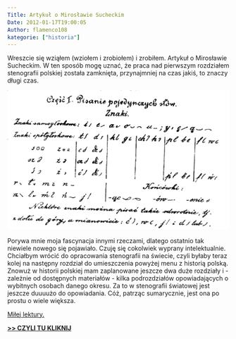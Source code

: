```yaml
---
Title: Artykuł o Mirosławie Sucheckim
Date: 2012-01-17T19:00:05
Author: flamenco108
kategorie: ["historia"]
---
```



Wreszcie się wziąłem (wziołem i zrobiołem) i zrobiłem. Artykuł o
Mirosławie Sucheckim. W ten sposób mogę uznać, że praca nad pierwszym
rozdziałem stenografii polskiej została zamknięta, przynajmniej na czas
jakiś, to znaczy długi czas.



![Obrazek](suchecki_alfabet.png)


Porywa mnie moja fascynacja innymi rzeczami, dlatego ostatnio tak
niewiele nowego się pojawiało. Czuję się cokolwiek wyprany
intelektualnie. Chciałbym wrócić do opracowania stenografii na świecie,
czyli byłaby teraz kolej na następny rozdział do umieszczenia powyżej
menu z historią polską. Znowuż w historii polskiej mam zaplanowane
jeszcze dwa duże rozdziały i - zależnie od dostępnych materiałów - kilka
podrozdziałów opowiadających o wybitnych osobach danego okresu. Za to w
stenografii światowej jest jeszcze duuuużo do opowiadania. Cóż, patrząc
sumarycznie, jest ona po prostu o wiele większa.

[Miłej lektury.](../../historia_polska/suchecki/)

**[&gt;&gt; CZYLI TU KLIKNIJ](../../historia_polska/suchecki/)**
